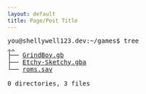 ```yaml
---
layout: default
title: Page/Post Title
---
```

<pre>
you@shellywell123.dev:~/games$ tree
<a href="https://shellywell123.dev/tree/index.html">..</a>
├── <a href="https://shellywell123.dev/tree/games/gb-grind-boy.html">GrindBoy.gb</a>
├── <a href="https://shellywell123.dev/tree/games/gba-etchy-sketchy.html">Etchy-Sketchy.gba</a>
└── <a href="https://shellywell123.dev/tree/games/basement.html">roms.sav</a>

0 directories, 3 files
</pre>
